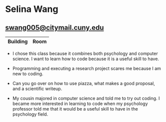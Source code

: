 # Selina Wang
## swang005@citymail.cuny.edu

| Building | Room |
|-----|----|
* I chose this class because it combines both psychology and computer science. I want to learn how to code because it is a useful skill to have.

* Programming and executing a research project scares me because I am new to coding.

* Can you go over on how to use piazza, what makes a good proposal, and a scientific writeup.

* My cousin majored in computer science and told me to try out coding. I became more interested in learning to code when my psychology professor told me that it would be a useful skill to have in the psychology field.
